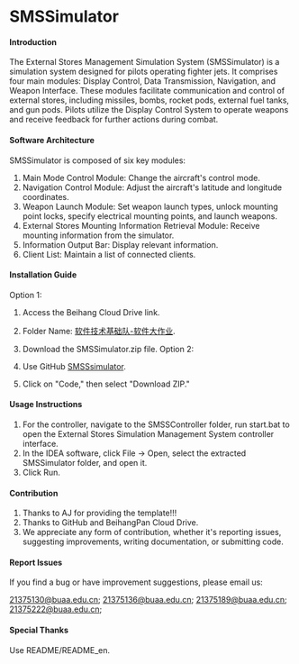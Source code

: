 # SMSSimulator

#### Introduction
The External Stores Management Simulation System (SMSSimulator) is a simulation system designed for pilots operating fighter jets. It comprises four main modules: Display Control, Data Transmission, Navigation, and Weapon Interface. These modules facilitate communication and control of external stores, including missiles, bombs, rocket pods, external fuel tanks, and gun pods. Pilots utilize the Display Control System to operate weapons and receive feedback for further actions during combat.

#### Software Architecture
SMSSimulator is composed of six key modules:

1. Main Mode Control Module: Change the aircraft's control mode.
2. Navigation Control Module: Adjust the aircraft's latitude and longitude coordinates.
3. Weapon Launch Module: Set weapon launch types, unlock mounting point locks, specify electrical mounting points, and launch weapons.
4. External Stores Mounting Information Retrieval Module: Receive mounting information from the simulator.
5. Information Output Bar: Display relevant information.
6. Client List: Maintain a list of connected clients.
#### Installation Guide
Option 1:

1. Access the Beihang Cloud Drive link.
2. Folder Name: [软件技术基础队-软件大作业]("https://bhpan.buaa.edu.cn/link/AA0C24DBAB27364942AA4C141199FADEFD").
3. Download the SMSSimulator.zip file.
Option 2:

1. Use GitHub [SMSSsimulator]("https://github.com/dreamfortuna/SMSSimulator").
2. Click on "Code," then select "Download ZIP."
#### Usage Instructions
1. For the controller, navigate to the SMSSController folder, run start.bat to open the External Stores Simulation Management System controller interface.
2. In the IDEA software, click File -> Open, select the extracted SMSSimulator folder, and open it.
3. Click Run.
#### Contribution
1. Thanks to AJ for providing the template!!!
2. Thanks to GitHub and BeihangPan Cloud Drive.
3. We appreciate any form of contribution, whether it's reporting issues, suggesting improvements, writing documentation, or submitting code.
#### Report Issues
If you find a bug or have improvement suggestions, please email us:

21375130@buaa.edu.cn; 
21375136@buaa.edu.cn; 
21375189@buaa.edu.cn; 
21375222@buaa.edu.cn; 
#### Special Thanks
Use README/README_en.




